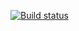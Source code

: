[![Build status](https://ci.appveyor.com/api/projects/status/4pq0mlggfdh4eaxk/branch/master?svg=true)](https://ci.appveyor.com/project/KellyElton/gap/branch/master)